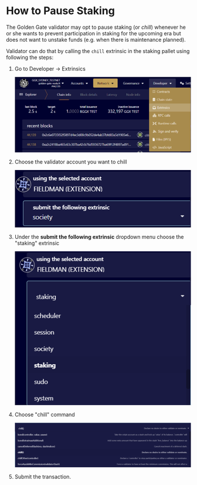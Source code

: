# How to Pause Staking

The Golden Gate validator may opt to pause staking (or *chill*) whenever he or she wants to prevent participation in staking for the upcoming era but does not want to unstake funds (e.g. when there is maintenance planned).

Validator can do that by calling the `chill` extrinsic in the staking pallet using following the steps:

1.  Go to Developer &rarr; Extrinsics

    ![](../../.gitbook/assets/how-to-chill/extrinsics.png "Developer -> Extrinsics")

2.  Choose the validator account you want to chill

    ![](../../.gitbook/assets/how-to-chill/choose-the-validator-account-you-want-to-chill.png "Choose the validator account you want to chill")

3.  Under the **submit the following extrinsic** dropdown menu choose the "staking" extrinsic

    ![](../../.gitbook/assets/how-to-chill/staking-extrinsic.png "staking extrinsic")

4.  Choose "chill" command

    ![](../../.gitbook/assets/how-to-chill/chill-command.png "chill command")

5.  Submit the transaction.